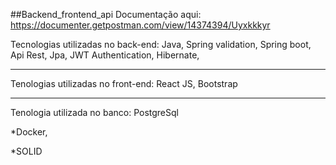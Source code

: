 ##Backend_frontend_api
Documentação aqui: https://documenter.getpostman.com/view/14374394/Uyxkkkyr


Tecnologias utilizadas no back-end:
Java,
Spring validation,
Spring boot,
Api Rest,
Jpa,
JWT Authentication,
Hibernate,


<hr>
Tenologias utilizadas no front-end:
React JS, Bootstrap
<hr>

Tenologia utilizada no banco:
PostgreSql


*Docker,

*SOLID
